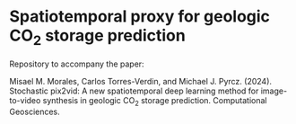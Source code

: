 # Spatiotemporal proxy for geologic CO<sub>2</sub> storage prediction

Repository to accompany the paper:

Misael M. Morales, Carlos Torres-Verdin, and Michael J. Pyrcz. (2024). Stochastic pix2vid: A new spatiotemporal deep learning method for image-to-video synthesis in geologic  CO<sub>2</sub> storage prediction. Computational Geosciences.
